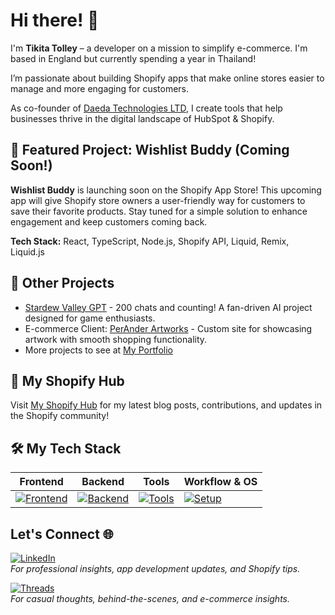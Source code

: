 # Hi there! 👋
I'm **Tikita Tolley** – a developer on a mission to simplify e-commerce. I'm based in England but currently spending a year in Thailand!

I’m passionate about building Shopify apps that make online stores easier to manage and more engaging for customers. 

As co-founder of [Daeda Technologies LTD](https://daeda.tech), I create tools that help businesses thrive in the digital landscape of HubSpot & Shopify.

## 🌟 Featured Project: Wishlist Buddy (Coming Soon!) 
**Wishlist Buddy** is launching soon on the Shopify App Store! This upcoming app will give Shopify store owners a user-friendly way for customers to save their favorite products. Stay tuned for a simple solution to enhance engagement and keep customers coming back.  

**Tech Stack:** React, TypeScript, Node.js, Shopify API, Liquid, Remix, Liquid.js


## 📂 Other Projects
- [Stardew Valley GPT](https://chatgpt.com/g/g-sZh2oiAag-stardew-valley-wiki-chatbot) - 200 chats and counting! A fan-driven AI project designed for game enthusiasts.
- E-commerce Client: [PerAnder Artworks](https://peranderartworks.co.uk) - Custom site for showcasing artwork with smooth shopping functionality.
- More projects to see at [My Portfolio](https://tikitatech.xyz)


## 📝 My Shopify Hub
Visit [My Shopify Hub](https://daeda.tech/shopify) for my latest blog posts, contributions, and updates in the Shopify community!


## 🛠 My Tech Stack

| **Frontend**                 | **Backend**                   | **Tools**                      | **Workflow & OS**     |
|------------------------------|-------------------------------|--------------------------------|------------------------|
|[![Frontend](https://skillicons.dev/icons?i=react,tailwindcss,astro)](https://skillicons.dev)|[![Backend](https://skillicons.dev/icons?i=nodejs,typescript,bun,py)](https://skillicons.dev)|[![Tools](https://skillicons.dev/icons?i=supabase,docker,kubernetes,figma,obsidian,remix,regex)](https://skillicons.dev)|[![Setup](https://skillicons.dev/icons?i=linux,neovim,arch)](https://skillicons.dev)


## Let's Connect 🌐

[![LinkedIn](https://img.shields.io/badge/LinkedIn-0077B5?style=for-the-badge&logo=linkedin&logoColor=white)](https://www.linkedin.com/in/tikita-tolley-3bbb39233/)  
  *For professional insights, app development updates, and Shopify tips.*
  
[![Threads](https://img.shields.io/badge/Threads-000000?style=for-the-badge&logo=instagram&logoColor=white)](https://www.threads.net/@tikitatech)  
  *For casual thoughts, behind-the-scenes, and e-commerce insights.*
